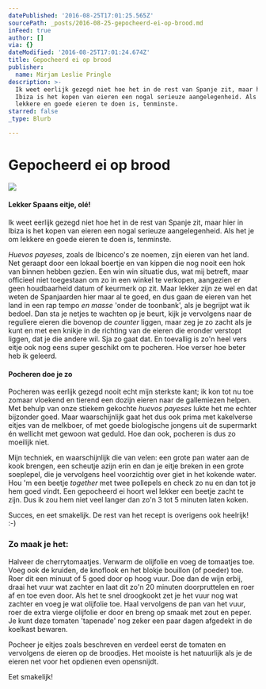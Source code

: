```yaml
---
datePublished: '2016-08-25T17:01:25.565Z'
sourcePath: _posts/2016-08-25-gepocheerd-ei-op-brood.md
inFeed: true
author: []
via: {}
dateModified: '2016-08-25T17:01:24.674Z'
title: Gepocheerd ei op brood
publisher:
  name: Mirjam Leslie Pringle
description: >-
  Ik weet eerlijk gezegd niet hoe het in de rest van Spanje zit, maar hier in
  Ibiza is het kopen van eieren een nogal serieuze aangelegenheid. Als het je om
  lekkere en goede eieren te doen is, tenminste.
starred: false
_type: Blurb

---
```

# Gepocheerd ei op brood
![](https://the-grid-user-content.s3-us-west-2.amazonaws.com/460e2989-b301-43d4-ad86-310ce935c8c2.jpg)

#### Lekker Spaans eitje, olé!

Ik weet eerlijk gezegd niet hoe het in de rest van Spanje zit, maar hier in Ibiza is het kopen van eieren een nogal serieuze aangelegenheid. Als het je om lekkere en goede eieren te doen is, tenminste.

_Huevos payeses_, zoals de Ibicenco's ze noemen, zijn eieren van het land. Net geraapt door een lokaal boertje en van kippen die nog nooit een hok van binnen hebben gezien. Een win win situatie dus, wat mij betreft, maar officieel niet toegestaan om zo in een winkel te verkopen, aangezien er geen houdbaarheid datum of keurmerk op zit. Maar lekker zijn ze wel en dat weten de Spanjaarden hier maar al te goed, en dus gaan de eieren van het land in een rap tempo _en masse_ 'onder de toonbank', als je begrijpt wat ik bedoel. Dan sta je netjes te wachten op je beurt, kijk je vervolgens naar de reguliere eieren die bovenop de _counter_ liggen, maar zeg je zo zacht als je kunt en met een knikje in de richting van de eieren die eronder verstopt liggen, dat je die andere wil. Sja zo gaat dat. En toevallig is zo'n heel vers eitje ook nog eens super geschikt om te pocheren. Hoe verser hoe beter heb ik geleerd.

#### Pocheren doe je zo

Pocheren was eerlijk gezegd nooit echt mijn sterkste kant; ik kon tot nu toe zomaar vloekend en tierend een dozijn eieren naar de gallemiezen helpen. Met behulp van onze stiekem gekochte _huevos payeses_ lukte het me echter bijzonder goed. Maar waarschijnlijk gaat het dus ook prima met kakelverse eitjes van de melkboer, of met goede biologische jongens uit de supermarkt én wellicht met gewoon wat geduld. Hoe dan ook, pocheren is dus zo moeilijk niet.

Mijn techniek, en waarschijnlijk die van velen: een grote pan water aan de kook brengen, een scheutje azijn erin en dan je eitje breken in een grote soeplepel, die je vervolgens heel voorzichtig over giet in het kokende water. Hou 'm een beetje _together_ met twee pollepels en check zo nu en dan tot je hem goed vindt. Een gepocheerd ei hoort wel lekker een beetje zacht te zijn. Dus ik zou hem niet veel langer dan zo'n 3 tot 5 minuten laten koken.

Succes, en eet smakelijk. De rest van het recept is overigens ook heelrijk! :-)

### Zo maak je het:

Halveer de cherrytomaatjes. Verwarm de olijfolie en voeg de tomaatjes toe. Voeg ook de kruiden, de knoflook en het blokje bouillon (of poeder) toe. Roer dit een minuut of 5 goed door op hoog vuur. Doe dan de wijn erbij, draai het vuur wat zachter en laat dit zo'n 20 minuten doorpruttelen en roer af en toe even door. Als het te snel droogkookt zet je het vuur nog wat zachter en voeg je wat olijfolie toe. Haal vervolgens de pan van het vuur, roer de extra vierge olijfolie er door en breng op smaak met zout en peper. Je kunt deze tomaten 'tapenade' nog zeker een paar dagen afgedekt in de koelkast bewaren.

Pocheer je eitjes zoals beschreven en verdeel eerst de tomaten en vervolgens de eieren op de broodjes. Het mooiste is het natuurlijk als je de eieren net voor het opdienen even opensnijdt.

Eet smakelijk!